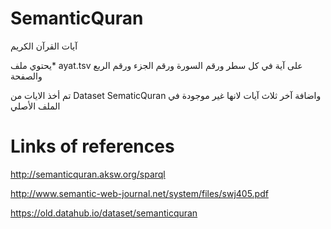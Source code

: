 # SemanticQuran
آيات القرآن الكريم

يحتوي ملف* ayat.tsv على آية في كل سطر ورقم السورة ورقم الجزء ورقم الربع والصفحة

تم أخذ الايات من Dataset SematicQuran واضافة آخر ثلاث آيات لانها غير موجودة في الملف الأصلي
# Links of references
http://semanticquran.aksw.org/sparql

http://www.semantic-web-journal.net/system/files/swj405.pdf

https://old.datahub.io/dataset/semanticquran
